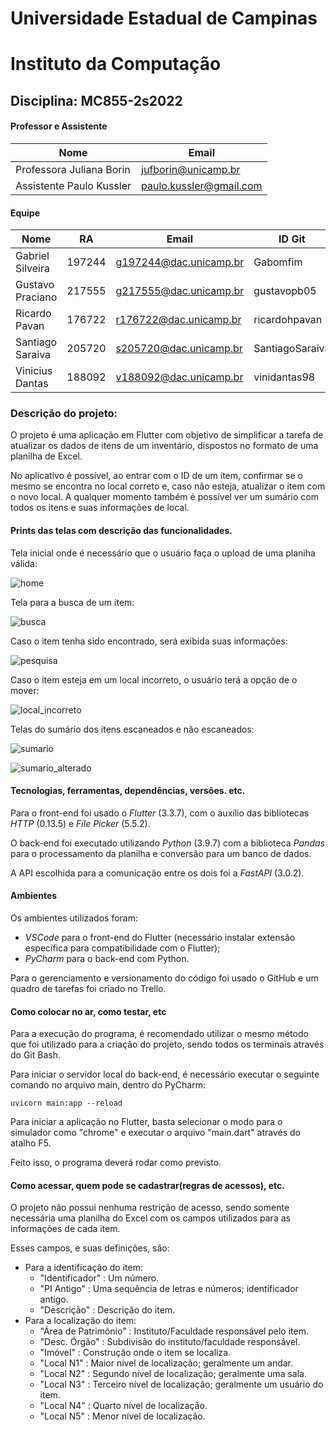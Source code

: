 # Universidade Estadual de Campinas
# Instituto da Computação

## Disciplina: MC855-2s2022

#### Professor e Assistente

| Nome                     | Email                   |
| ------------------------ | ------------------------|
| Professora Juliana Borin | jufborin@unicamp.br     |
| Assistente Paulo Kussler | paulo.kussler@gmail.com |


#### Equipe

| Nome             | RA     | Email                  | ID Git          |
| ---------------- | ------ | ---------------------- | --------------- |
| Gabriel Silveira | 197244 | g197244@dac.unicamp.br | Gabomfim        |
| Gustavo Praciano | 217555 | g217555@dac.unicamp.br | gustavopb05     |
| Ricardo Pavan    | 176722 | r176722@dac.unicamp.br | ricardohpavan   |
| Santiago Saraiva | 205720 | s205720@dac.unicamp.br | SantiagoSaraiva |
| Vinicius Dantas  | 188092 | v188092@dac.unicamp.br | vinidantas98    |

### Descrição do projeto:
O projeto é uma aplicação em Flutter com objetivo de simplificar a tarefa de atualizar os dados de itens de um inventário, dispostos no formato de uma planilha de Excel.

No aplicativo é possível, ao entrar com o ID de um item, confirmar se o mesmo se encontra no local correto e, caso não esteja, atualizar o item com o novo local. A qualquer momento também é possível ver um sumário com todos os itens e suas informações de local.

#### Prints das telas com descrição das funcionalidades. 
Tela inicial onde é necessário que o usuário faça o upload de uma planiha válida:

![home](/prints/home.jpeg)

Tela para a busca de um item:

![busca](/prints/busca.jpeg)

Caso o item tenha sido encontrado, será exibida suas informações:

![pesquisa](/prints/pesquisa.jpeg)

Caso o item esteja em um local incorreto, o usuário terá a opção de o mover:

![local_incorreto](/prints/local_incorreto.jpeg)

Telas do sumário dos itens escaneados e não escaneados:

![sumario](/prints/sumario.jpeg)

![sumario_alterado](/prints/sumario_alterado.jpeg)

#### Tecnologias, ferramentas, dependências, versões. etc. 
Para o front-end foi usado o *Flutter* (3.3.7), com o auxílio das bibliotecas *HTTP* (0.13.5) e *File Picker* (5.5.2).

O back-end foi executado utilizando *Python* (3.9.7) com a biblioteca *Pandas* para o processamento da planilha e conversão para um banco de dados.

A API escolhida para a comunicação entre os dois foi a *FastAPI* (3.0.2).

#### Ambientes
Os ambientes utilizados foram:
- *VSCode* para o front-end do Flutter (necessário instalar extensão específica para compatibilidade com o Flutter);
- *PyCharm* para o back-end com Python.

Para o gerenciamento e versionamento do código foi usado o GitHub e um quadro de tarefas foi criado no Trello.


#### Como colocar no ar, como testar, etc
Para a execução do programa, é recomendado utilizar o mesmo método que foi utilizado para a criação do projeto, sendo todos os terminais através do Git Bash.

Para iniciar o servidor local do back-end, é necessário executar o seguinte comando no arquivo main, dentro do PyCharm:
```
uvicorn main:app --reload
```

Para iniciar a aplicação no Flutter, basta selecionar o modo para o simulador como "chrome" e executar o arquivo "main.dart" através do atalho F5.

Feito isso, o programa deverá rodar como previsto.

#### Como acessar, quem pode se cadastrar(regras de acessos), etc.
O projeto não possui nenhuma restrição de acesso, sendo somente necessária uma planilha do Excel com os campos utilizados para as informações de cada item.

Esses campos, e suas definições, são:
- Para a identificação do item:
	- "Identificador" : Um número.
	- "PI Antigo" : Uma sequência de letras e números; identificador antigo.
	- "Descrição" : Descrição do item.
- Para a localização do item:
	- "Área de Patrimônio" : Instituto/Faculdade responsável pelo item.
	- "Desc. Órgão" : Subdivisão do instituto/faculdade responsável.
	- "Imóvel" : Construção onde o item se localiza.
	- "Local N1" : Maior nível de localização; geralmente um andar.
	- "Local N2" : Segundo nível de localização; geralmente uma sala.
	- "Local N3" : Terceiro nível de localização; geralmente um usuário do item.
	- "Local N4" : Quarto nível de localização.
	- "Local N5" : Menor nível de localização.
